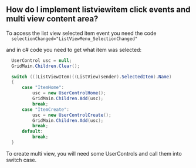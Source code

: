 
<h2>How do I implement listviewitem click events and multi view content area?</h2>
To access the list view selected item event you need the code

<code>
  selectionChanged="ListViewMenu_SelectionChanged"
</code>

and in c# code you need to get what item was selected:
```C#
  UserControl usc = null;
  GridMain.Children.Clear();

  switch (((ListViewItem)((ListView)sender).SelectedItem).Name)
  {
      case "ItemHome":
          usc = new UserControlHome();
          GridMain.Children.Add(usc);
          break;
      case "ItemCreate":
          usc = new UserControlCreate();
          GridMain.Children.Add(usc);
          break;
      default:
          break;
  }
```

To create multi view, you will need some UserControls and call them into switch case.
